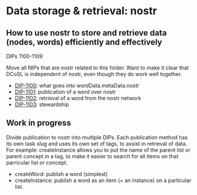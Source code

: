 Data storage & retrieval: nostr
=====
How to use nostr to store and retrieve data (nodes, words) efficiently and effectively
-----

DIPs 1100-1109

Move all NIPs that are nostr related to this folder. Want to make it clear that DCoSL is independent of nostr, even though they do work well together.

- [DIP-1100](1100.md): what goes into wordData.metaData.nostr
- [DIP-1101](1101.md): publication of a word over nostr
- [DIP-1102](1102.md): retrieval of a word from the nostr network
- [DIP-1103](1103.md): stewardship

## Work in progress

Divide publication to nostr into multiple DIPs. Each publication method has its own task slug and uses its own set of tags, to assist in retrieval of data. For example: createInstance allows you to put the name of the parent list or parent concept in a tag, to make it easier to search for all items on that parricular list or concept.

- createWord: publish a word (simplest)
- createInstance: publish a word as an item (= an instance) on a particular list. 
